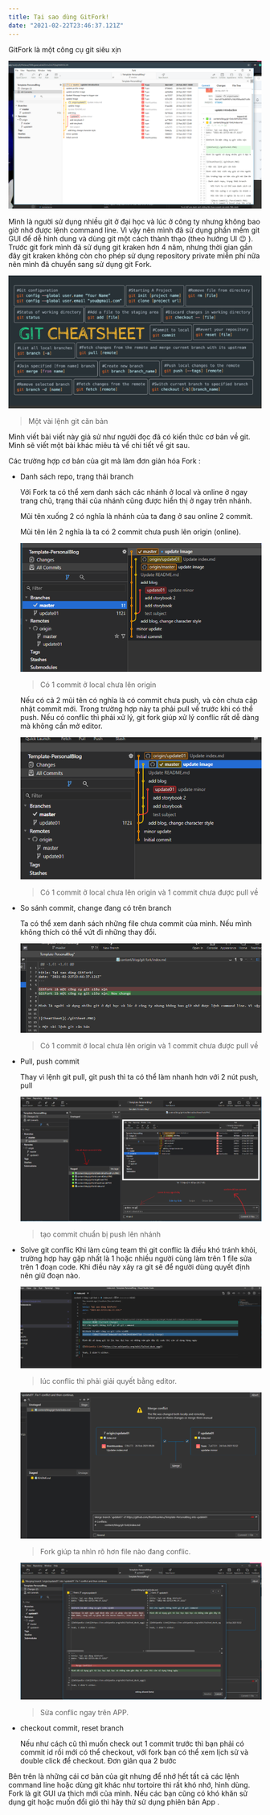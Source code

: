 ```yaml
---
title: Tại sao dùng GitFork!
date: "2021-02-22T23:46:37.121Z"
---
```


GitFork là một công cụ git siêu xịn



![Landing Page](./LandingPage.PNG)


Mình là người sử dụng nhiều git ở đại học và lúc ở công ty nhưng không bao giờ nhớ được lệnh command line. Vì vậy nên mình đã sử dụng phần mềm git GUI để dễ hình dung và dùng git một cách thành thạo (theo hướng UI 😉 ). Trước git fork mình đã sử dụng git kraken hơn 4 năm, nhưng thời gian gần đây git kraken không còn cho phép sử dụng repository private miễn phí nữa nên mình đã chuyển sang sử dụng git Fork.

![CheatSheet](./gitSheet.PNG)

> Một vài lệnh git căn bản

Mình viết bài viết này giả sử như người đọc đã có kiến thức cơ bản về git. Mình sẽ viết một bài khác miêu tả về chi tiết về git sau.

Các trường hợp cơ bản của git mà làm đơn giản hóa Fork :

- Danh sách repo, trạng thái branch

    Với Fork ta có thể xem danh sách các nhánh ở local và online ở ngay trang chủ, trạng thái của nhánh cũng được hiển thị ở ngay trên nhánh.

    Mũi tên xuống 2 có nghĩa là nhánh của ta đang ở sau online 2 commit.

    Mũi tên lên 2 nghĩa là ta có 2 commit chưa push lên origin (online).
    
    ![Have Commit](./haveCommit.PNG)
    > Có 1 commit ở local chưa lên origin

    Nếu có cả 2 mũi tên có nghĩa là có commit chưa push, và còn chưa cập nhật commit mới. Trong trường hợp này ta phải pull về trước khi có thể push. Nếu có conflic thì phải xử lý, git fork giúp xử lý conflic rất dễ dàng mà không cần mở editor.

    ![Complex commit](./behindAndNeedPush.PNG)
    > Có 1 commit ở local chưa lên origin và 1 commit chưa được pull về

     

- So sánh commit, change đang có trên branch

    Ta có thể xem danh sách những file chưa commit của mình. Nếu mình không thích có thể vứt đi những thay đổi.

    ![Detail](./commitDetail.PNG)
    > Có 1 commit ở local chưa lên origin và 1 commit chưa được pull về

- Pull, push commit

    Thay vì lệnh git pull, git push thì ta có thể làm nhanh hơn với 2 nút push, pull

    ![Message Git](./commitMessage.PNG)
    > tạo commit chuẩn bị push lên nhánh

- Solve git conflic
   Khi làm cùng team thì git conflic là điều khó tránh khỏi, trường hợp hay gặp nhất là 1 hoặc nhiều người cùng làm trên 1 file sửa trên 1 đoạn code.
   Khi điều này xảy ra git sẽ để người dùng quyết định nên giữ đoạn nào.

    ![Git Solve](./gitSolve.PNG)
    > lúc conflic thì phải giải quyết bằng editor. 

    

    ![Fork Solve GUI](./forkSolve.PNG)
    > Fork giúp ta nhìn rõ hơn file nào đang conflic.  
    
    ![Git Solve GUI](./gitSolveGUI.PNG)
    > Sửa conflic ngay trên APP.

- checkout commit, reset branch

    Nếu như cách cũ thì muốn check out 1 commit trước thì bạn phải có commit id rồi mới có thể checkout, với fork bạn có thể xem lịch sử và double click để checkout. Đơn giản qua 2 bước

Bên trên là những cái cơ bản của git nhưng để nhớ hết tất cả các lệnh command line hoặc dùng git khác như tortoire thì rất khó nhớ, hình dùng. Fork là git GUI ưa thich mới của mình. Nếu các bạn cũng có khó khăn sử dụng git hoặc muốn đổi gió thì hãy thử sử dụng phiên bản App .
